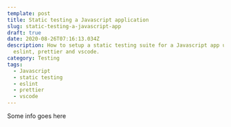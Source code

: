 ```yaml
---
template: post
title: Static testing a Javascript application
slug: static-testing-a-javascript-app
draft: true
date: 2020-08-26T07:16:13.034Z
description: How to setup a static testing suite for a Javascript app using
  eslint, prettier and vscode.
category: Testing
tags:
  - Javascript
  - static testing
  - eslint
  - prettier
  - vscode
---
```

Some info goes here